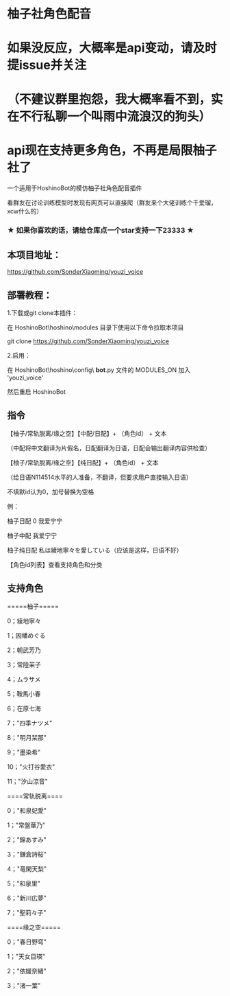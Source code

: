 # 柚子社角色配音

# 如果没反应，大概率是api变动，请及时提issue并关注

# （不建议群里抱怨，我大概率看不到，实在不行私聊一个叫雨中流浪汉的狗头）

# api现在支持更多角色，不再是局限柚子社了

一个适用于HoshinoBot的模仿柚子社角色配音插件

看群友在讨论训练模型时发现有网页可以直接爬（群友来个大佬训练个千爱瑠，xcw什么的）

### ★ 如果你喜欢的话，请给仓库点一个star支持一下23333 ★

## 本项目地址：

https://github.com/SonderXiaoming/youzi_voice

## 部署教程：

1.下载或git clone本插件：

在 HoshinoBot\hoshino\modules 目录下使用以下命令拉取本项目

git clone https://github.com/SonderXiaoming/youzi_voice

2.启用：

在 HoshinoBot\hoshino\config\ **bot**.py 文件的 MODULES_ON 加入 'youzi_voice'

然后重启 HoshinoBot

## 指令

【柚子/常轨脱离/缘之空】【中配/日配】+ （角色id） + 文本

（中配将中文翻译为片假名，日配翻译为日语，日配会输出翻译内容供检查）

【柚子/常轨脱离/缘之空】【纯日配】+ （角色id） + 文本

（给日语N114514水平的人准备，不翻译，但要求用户直接输入日语）

不填默id认为0，加号替换为空格

例：

柚子日配 0 我爱宁宁 

柚子中配 我爱宁宁 

柚子纯日配 私は綾地寧々を愛している（应该是这样，日语不好）

【角色id列表】查看支持角色和分类

## 支持角色

=====柚子=====

0；綾地寧々

1；因幡めぐる

2；朝武芳乃

3；常陸茉子

4；ムラサメ

5；鞍馬小春

6；在原七海

7；"四季ナツメ"

8；"明月栞那"

9；"墨染希"

10；"火打谷愛衣"

11；"汐山涼音"

====常轨脱离====

0；"和泉妃愛"

1；"常盤華乃"

2；"錦あすみ"

3；"鎌倉詩桜"

4；"竜閑天梨"

5；"和泉里"

6；"新川広夢"

7；"聖莉々子"

====缘之空=====

0；"春日野穹"

1；"天女目瑛"

2；"依媛奈緒"

3；"渚一葉"
